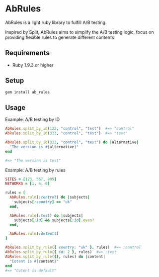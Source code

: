 # AbRules
AbRules is a light ruby library to fulfill A/B testing.

Inspired by Split, AbRules aims to simplify the A/B testing logic, focus on providing flexible rules to generate different contents.

## Requirements
- Ruby 1.9.3 or higher

## Setup
```bash
gem install ab_rules
```

## Usage
Example: A/B testing by ID
```ruby
AbRules.split_by_id(122, "control", "test")  #=> "control"
AbRules.split_by_id(333, "control", "test")  #=> "test"

AbRules.split_by_id(333, "control", "test") do |alternative|
  "The version is #{alternative}"
end

#=> "The version is test"
```

Example: A/B testing by rules
```ruby
SITES = [123, 567, 999]
NETWORKS = [1, 4, 6]

rules = [
  AbRules.rule(:control) do |subjects|
    subjects[:country] == "uk"
  end,

  AbRules.rule(:test) do |subjects|
    subjects[:id] && subjects[:id].even?
  end,

  AbRules.rule(:default)
]

AbRules.split_by_rule({ country: "uk" }, rules)  #=> :control
AbRules.split_by_rule({ id: 2 }, rules)  #=> :test
AbRules.split_by_rule({}, rules) do |content|
  "Cotent is #{content}"
end
#=> "Cotent is default"
```
